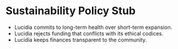 # Sustainability Policy Stub

- Lucidia commits to long-term health over short-term expansion.
- Lucidia rejects funding that conflicts with its ethical codices.
- Lucidia keeps finances transparent to the community.
